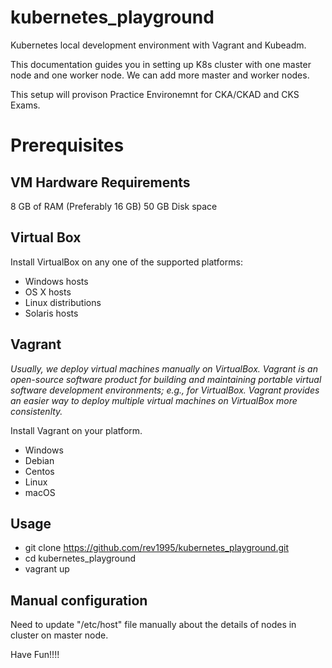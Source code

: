﻿# kubernetes_playground
Kubernetes local development environment with Vagrant and Kubeadm.

This documentation guides you in setting up K8s cluster with one master node and one worker node. 
We can add more master and worker nodes.

This setup will provison Practice Environemnt for CKA/CKAD and CKS Exams.

# Prerequisites

## VM Hardware Requirements
8 GB of RAM (Preferably 16 GB) 50 GB Disk space

## Virtual Box
Install VirtualBox on any one of the supported platforms:
* Windows hosts
* OS X hosts
* Linux distributions
* Solaris hosts

## Vagrant
*Usually, we deploy virtual machines manually on VirtualBox. Vagrant is an open-source software product for building and maintaining portable virtual software development environments; e.g., for VirtualBox. Vagrant provides an easier way to deploy multiple virtual machines on VirtualBox more consistenlty.* 

Install Vagrant on your platform.
* Windows
* Debian
* Centos
* Linux
* macOS

## Usage

* git clone https://github.com/rev1995/kubernetes_playground.git
* cd kubernetes_playground
* vagrant up

## Manual configuration 

Need to update "/etc/host" file manually about the details of nodes in cluster on master node. 

Have Fun!!!!


